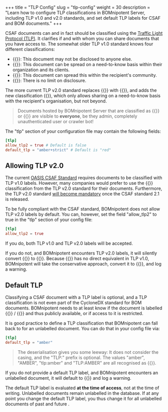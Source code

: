 +++
title = "TLP Config"
slug = "tlp-config"
weight = 30
description = "Learn how to configure TLP classifications in BOMnipotent Server, including TLP v1.0 and v2.0 standards, and set default TLP labels for CSAF and BOM documents."
+++

CSAF documents can and in fact should be classified using the [Traffic Light Protocol (TLP)](https://www.first.org/tlp/). It clarifies if and with whom you can share documents that you have access to. The somewhat older TLP v1.0 standard knows four different classifications:
- {{<tlp-red>}}: This document may not be disclosed to anyone else.
- {{<tlp-amber>}}: This document can be spread on a need-to-know basis within their organization and its clients.
- {{<tlp-green>}}: This document can spread this within the recipient's community.
- {{<tlp-white>}}: There is no limit on disclosure.

The more current TLP v2.0 standard replaces {{<tlp-white>}} with {{<tlp-clear>}}, and adds the new classification {{<tlp-amber-strict>}}, which only allows sharing on a need-to-know basis with the recipient's organisation, but not beyond.

> Documents hosted by BOMnipotent Server that are classified as {{<tlp-white>}} or {{<tlp-clear>}} are visible to **everyone**, be they admin, completely unauthenticated user or crawler bot!

The "tlp" section of your configuration file may contain the following fields:
```toml
[tlp]
allow_tlp2 = true # Default is false
default_tlp = "amber+strict" # Default is "red"
```

## Allowing TLP v2.0

The current [OASIS CSAF Standard](https://docs.oasis-open.org/csaf/csaf/v2.0/os/csaf-v2.0-os.html#32152-document-property---distribution---tlp) requires documents to be classified with TLP v1.0 labels. However, many companies would prefer to use the {{<tlp-amber-strict>}} classification from the TLP v2.0 standard for their documents. Furthermore, the TLP v2.0 standard [will become mandatory](https://github.com/oasis-tcs/csaf/pull/720) once the CSAF standard 2.1 is released.

To be fully compliant with the CSAF standard, BOMnipotent does not allow TLP v2.0 labels by default. You can, however, set the field "allow_tlp2" to true in the "tlp" section of your config file:
```toml
[tlp]
allow_tlp2 = true
```

If you do, both TLP v1.0 and TLP v2.0 labels will be accepted.

If you do not, and BOMnipotent encounters TLP v2.0 labels, it will silently convert {{<tlp-clear>}} to {{<tlp-white>}}. Because {{<tlp-amber-strict>}} has no direct equivalent in TLP v1.0, BOMnipotent will take the conservative approach, convert it to {{<tlp-red>}}, and log a warning.

## Default TLP

Classifying a CSAF document with a TLP label is optional, and a TLP classification is not even part of the CycloneDX standard for BOM documents. BOMnipotent needs to at least know if the document is labelled {{<tlp-clear>}} / {{<tlp-white>}} and thus publicly available, or if access to it is restricted.

It is good practice to define a TLP classification that BOMnipotent can fall back to for an unlabelled document. You can do that in your config file via:
```toml
[tlp]
default_tlp = "amber"
```

> The deserialisation gives you some leeway: It does not consider the casing, and the "TLP:" prefix is optional. The values "amber", "AMBER", "tlp:amber" and "TLP:AMBER" are all recognised as {{<tlp-amber>}}.

If you do not provide a default TLP label, and BOMnipotent encounters an unlabelled document, it will default to {{<tlp-red>}} and log a warning.

The default TLP label is evaluated **at the time of access**, not at the time of writing. Unlabelled documents remain unlabelled in the database. If at any point you change the default TLP label, you thus change it for all unlabelled documents of past and future .
